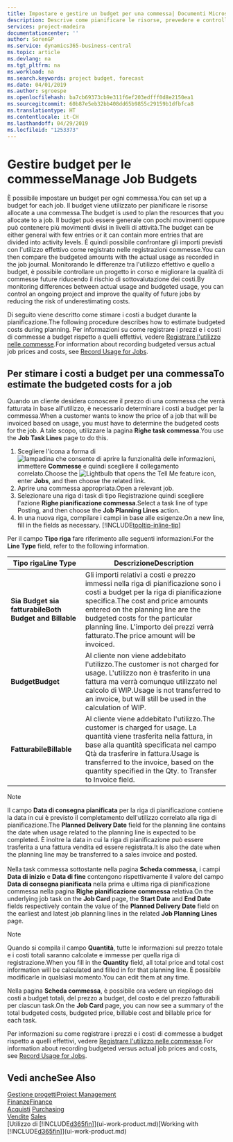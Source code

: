 ```yaml
---
title: Impostare e gestire un budget per una commessa| Documenti Microsoft
description: Descrive come pianificare le risorse, prevedere e controllare i costi di un progetto impostando un budget per ciascuna commessa.
services: project-madeira
documentationcenter: ''
author: SorenGP
ms.service: dynamics365-business-central
ms.topic: article
ms.devlang: na
ms.tgt_pltfrm: na
ms.workload: na
ms.search.keywords: project budget, forecast
ms.date: 04/01/2019
ms.author: sgroespe
ms.openlocfilehash: ba7cb69373cb9e311f6ef203edfff0d8e2150ea1
ms.sourcegitcommit: 60b87e5eb32bb408dd65b9855c29159b1dfbfca8
ms.translationtype: HT
ms.contentlocale: it-CH
ms.lasthandoff: 04/29/2019
ms.locfileid: "1253373"
---
```

# <a name="manage-job-budgets"></a><span data-ttu-id="33227-103">Gestire budget per le commesse</span><span class="sxs-lookup"><span data-stu-id="33227-103">Manage Job Budgets</span></span>
<span data-ttu-id="33227-104">È possibile impostare un budget per ogni commessa.</span><span class="sxs-lookup"><span data-stu-id="33227-104">You can set up a budget for each job.</span></span> <span data-ttu-id="33227-105">Il budget viene utilizzato per pianificare le risorse allocate a una commessa.</span><span class="sxs-lookup"><span data-stu-id="33227-105">The budget is used to plan the resources that you allocate to a job.</span></span> <span data-ttu-id="33227-106">Il budget può essere generale con pochi movimenti oppure può contenere più movimenti divisi in livelli di attività.</span><span class="sxs-lookup"><span data-stu-id="33227-106">The budget can be either general with few entries or it can contain more entries that are divided into activity levels.</span></span> <span data-ttu-id="33227-107">È quindi possibile confrontare gli importi previsti con l'utilizzo effettivo come registrato nelle registrazioni commesse.</span><span class="sxs-lookup"><span data-stu-id="33227-107">You can then compare the budgeted amounts with the actual usage as recorded in the job journal.</span></span> <span data-ttu-id="33227-108">Monitorando le differenze tra l'utilizzo effettivo e quello a budget, è possibile controllare un progetto in corso e migliorare la qualità di commesse future riducendo il rischio di sottovalutazione dei costi.</span><span class="sxs-lookup"><span data-stu-id="33227-108">By monitoring differences between actual usage and budgeted usage, you can control an ongoing project and improve the quality of future jobs by reducing the risk of underestimating costs.</span></span>

<span data-ttu-id="33227-109">Di seguito viene descritto come stimare i costi a budget durante la pianificazione.</span><span class="sxs-lookup"><span data-stu-id="33227-109">The following procedure describes how to estimate budgeted costs during planning.</span></span> <span data-ttu-id="33227-110">Per informazioni su come registrare i prezzi e i costi di commesse a budget rispetto a quelli effettivi, vedere [Registrare l'utilizzo nelle commesse](projects-how-record-job-usage.md).</span><span class="sxs-lookup"><span data-stu-id="33227-110">For information about recording budgeted versus actual job prices and costs, see [Record Usage for Jobs](projects-how-record-job-usage.md).</span></span>  

## <a name="JobBudgetCosts"></a> <span data-ttu-id="33227-111">Per stimare i costi a budget per una commessa</span><span class="sxs-lookup"><span data-stu-id="33227-111">To estimate the budgeted costs for a job</span></span>
<span data-ttu-id="33227-112">Quando un cliente desidera conoscere il prezzo di una commessa che verrà fatturata in base all'utilizzo, è necessario determinare i costi a budget per la commessa.</span><span class="sxs-lookup"><span data-stu-id="33227-112">When a customer wants to know the price of a job that will be invoiced based on usage, you must have to determine the budgeted costs for the job.</span></span> <span data-ttu-id="33227-113">A tale scopo, utilizzare la pagina **Righe task commessa**.</span><span class="sxs-lookup"><span data-stu-id="33227-113">You use the **Job Task Lines** page to do this.</span></span>

1. <span data-ttu-id="33227-114">Scegliere l'icona a forma di ![lampadina che consente di aprire la funzionalità delle informazioni](media/ui-search/search_small.png "Informazioni sull'operazione che si desidera eseguire"), immettere **Commesse** e quindi scegliere il collegamento correlato.</span><span class="sxs-lookup"><span data-stu-id="33227-114">Choose the ![Lightbulb that opens the Tell Me feature](media/ui-search/search_small.png "Tell me what you want to do") icon, enter **Jobs**, and then choose the related link.</span></span>  
2. <span data-ttu-id="33227-115">Aprire una commessa appropriata.</span><span class="sxs-lookup"><span data-stu-id="33227-115">Open a relevant job.</span></span>
3. <span data-ttu-id="33227-116">Selezionare una riga di task di tipo Registrazione quindi scegliere l'azione **Righe pianificazione commessa**.</span><span class="sxs-lookup"><span data-stu-id="33227-116">Select a task line of type Posting, and then choose the **Job Planning Lines** action.</span></span>
4. <span data-ttu-id="33227-117">In una nuova riga, compilare i campi in base alle esigenze.</span><span class="sxs-lookup"><span data-stu-id="33227-117">On a new line, fill in the fields as necessary.</span></span> [!INCLUDE[tooltip-inline-tip](includes/tooltip-inline-tip_md.md)]   

<span data-ttu-id="33227-118">Per il campo **Tipo riga** fare riferimento alle seguenti informazioni.</span><span class="sxs-lookup"><span data-stu-id="33227-118">For the **Line Type** field, refer to the following information.</span></span>  

| <span data-ttu-id="33227-119">Tipo riga</span><span class="sxs-lookup"><span data-stu-id="33227-119">Line Type</span></span> | <span data-ttu-id="33227-120">Descrizione</span><span class="sxs-lookup"><span data-stu-id="33227-120">Description</span></span> |
| --- | --- |
| <span data-ttu-id="33227-121">**Sia Budget sia fatturabile**</span><span class="sxs-lookup"><span data-stu-id="33227-121">**Both Budget and Billable**</span></span> |<span data-ttu-id="33227-122">Gli importi relativi a costi e prezzo immessi nella riga di pianificazione sono i costi a budget per la riga di pianificazione specifica.</span><span class="sxs-lookup"><span data-stu-id="33227-122">The cost and price amounts entered on the planning line are the budgeted costs for the particular planning line.</span></span> <span data-ttu-id="33227-123">L'importo dei prezzi verrà fatturato.</span><span class="sxs-lookup"><span data-stu-id="33227-123">The price amount will be invoiced.</span></span> |
| <span data-ttu-id="33227-124">**Budget**</span><span class="sxs-lookup"><span data-stu-id="33227-124">**Budget**</span></span> |<span data-ttu-id="33227-125">Al cliente non viene addebitato l'utilizzo.</span><span class="sxs-lookup"><span data-stu-id="33227-125">The customer is not charged for usage.</span></span> <span data-ttu-id="33227-126">L'utilizzo non è trasferito in una fattura ma verrà comunque utilizzato nel calcolo di WIP.</span><span class="sxs-lookup"><span data-stu-id="33227-126">Usage is not transferred to an invoice, but will still be used in the calculation of WIP.</span></span> |
| <span data-ttu-id="33227-127">**Fatturabile**</span><span class="sxs-lookup"><span data-stu-id="33227-127">**Billable**</span></span> |<span data-ttu-id="33227-128">Al cliente viene addebitato l'utilizzo.</span><span class="sxs-lookup"><span data-stu-id="33227-128">The customer is charged for usage.</span></span> <span data-ttu-id="33227-129">La quantità viene trasferita nella fattura, in base alla quantità specificata nel campo Qtà da trasferire in fattura.</span><span class="sxs-lookup"><span data-stu-id="33227-129">Usage is transferred to the invoice, based on the quantity specified in the Qty. to Transfer to Invoice field.</span></span> |

> [!NOTE]  
> <span data-ttu-id="33227-130">Il campo **Data di consegna pianificata** per la riga di pianificazione contiene la data in cui è previsto il completamento dell'utilizzo correlato alla riga di pianificazione.</span><span class="sxs-lookup"><span data-stu-id="33227-130">The **Planned Delivery Date** field for the planning line contains the date when usage related to the planning line is expected to be completed.</span></span> <span data-ttu-id="33227-131">È inoltre la data in cui la riga di pianificazione può essere trasferita a una fattura vendita ed essere registrata.</span><span class="sxs-lookup"><span data-stu-id="33227-131">It is also the date when the planning line may be transferred to a sales invoice and posted.</span></span> <br /><br /> <span data-ttu-id="33227-132">Nella task commessa sottostante nella pagina **Scheda commessa**, i campi **Data di inizio** e **Data di fine** contengono rispettivamente il valore del campo **Data di consegna pianificata** nella prima e ultima riga di pianificazione commessa nella pagina **Righe pianificazione commessa** relativa.</span><span class="sxs-lookup"><span data-stu-id="33227-132">On the underlying job task on the **Job Card** page, the **Start Date** and **End Date** fields respectively contain the value of the **Planned Delivery Date** field on the earliest and latest job planning lines in the related **Job Planning Lines** page.</span></span>

> [!NOTE]  
>   <span data-ttu-id="33227-133">Quando si compila il campo **Quantità**, tutte le informazioni sul prezzo totale e i costi totali saranno calcolate e immesse per quella riga di registrazione.</span><span class="sxs-lookup"><span data-stu-id="33227-133">When you fill in the **Quantity** field, all total price and total cost information will be calculated and filled in for that planning line.</span></span> <span data-ttu-id="33227-134">È possibile modificarle in qualsiasi momento.</span><span class="sxs-lookup"><span data-stu-id="33227-134">You can edit them at any time.</span></span>

<span data-ttu-id="33227-135">Nella pagina **Scheda commessa**, è possibile ora vedere un riepilogo dei costi a budget totali, del prezzo a budget, del costo e del prezzo fatturabili per ciascun task.</span><span class="sxs-lookup"><span data-stu-id="33227-135">On the **Job Card** page, you can now see a summary of the total budgeted costs, budgeted price, billable cost and billable price for each task.</span></span>

<span data-ttu-id="33227-136">Per informazioni su come registrare i prezzi e i costi di commesse a budget rispetto a quelli effettivi, vedere [Registrare l'utilizzo nelle commesse](projects-how-record-job-usage.md).</span><span class="sxs-lookup"><span data-stu-id="33227-136">For information about recording budgeted versus actual job prices and costs, see [Record Usage for Jobs](projects-how-record-job-usage.md).</span></span>

## <a name="see-also"></a><span data-ttu-id="33227-137">Vedi anche</span><span class="sxs-lookup"><span data-stu-id="33227-137">See Also</span></span>
[<span data-ttu-id="33227-138">Gestione progetti</span><span class="sxs-lookup"><span data-stu-id="33227-138">Project Management</span></span>](projects-manage-projects.md)  
[<span data-ttu-id="33227-139">Finanze</span><span class="sxs-lookup"><span data-stu-id="33227-139">Finance</span></span>](finance.md)  
<span data-ttu-id="33227-140">[Acquisti](purchasing-manage-purchasing.md)       </span><span class="sxs-lookup"><span data-stu-id="33227-140">[Purchasing](purchasing-manage-purchasing.md)       </span></span>  
<span data-ttu-id="33227-141">[Vendite](sales-manage-sales.md)    </span><span class="sxs-lookup"><span data-stu-id="33227-141">[Sales](sales-manage-sales.md)    </span></span>  
<span data-ttu-id="33227-142">[Utilizzo di [!INCLUDE[d365fin](includes/d365fin_md.md)]](ui-work-product.md)</span><span class="sxs-lookup"><span data-stu-id="33227-142">[Working with [!INCLUDE[d365fin](includes/d365fin_md.md)]](ui-work-product.md)</span></span>  
